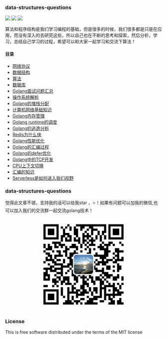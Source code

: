 ### data-structures-questions

<p align='left'>
<img src="https://img.shields.io/badge/build-passing-brightgreen.svg">
<a href="https://twitter.com/perfactsen"><img src="https://img.shields.io/badge/twitter-keke-green.svg?style=flat&colorA=009df2"></a>
<a href="https://www.zhihu.com/people/sencoed.com/activities"><img src="https://img.shields.io/badge/%E7%9F%A5%E4%B9%8E-keke-green.svg?style=flat&colorA=009df2"></a>
</p>

算法和程序结构是我们学习编程的基础，但是很多的时候，我们很多都是只是在应用，而没有深入的去研究这些，所以自己也在不断的思考和探索，然后分析，学习，总结自己学习的过程，希望可以和大家一起学习和交流下算法！

#### 目录

* [网络协议](https://github.com/glenshappy/data-structures-questions/blob/master/src/chapter01/golang.01.md)
* [数据结构](https://github.com/glenshappy/data-structures-questions/blob/master/src/chapter02/golang.01.md)
* [算法](https://github.com/glenshappy/data-structures-questions/blob/master/src/chapter03/golang.01.md)
* [数据库](https://github.com/glenshappy/data-structures-questions/blob/master/src/chapter04/golang.01.md)
* [Golang面试问题汇总](https://github.com/glenshappy/data-structures-questions/blob/master/src/chapter05/golang.01.md)
* [操作系统解析](https://github.com/glenshappy/data-structures-questions/blob/master/src/chapter06/golang.01.md)
* [Golang的堆栈分配](https://github.com/KeKe-Li/golang-interview-questions/blob/master/src/chapter07/golang.01.md)
* [计算机网络基础知识](https://github.com/KeKe-Li/golang-interview-questions/blob/master/src/chapter08/golang.01.md)
* [Golang内存管理](https://github.com/KeKe-Li/golang-interview-questions/blob/master/src/chapter09/golang.01.md)
* [Golang runtime的调度](https://github.com/KeKe-Li/golang-interview-questions/blob/master/src/chapter10/golang.01.md)
* [Golang的逃逸分析](https://github.com/KeKe-Li/golang-interview-questions/blob/master/src/chapter11/golang.01.md)
* [Redis为什么快](https://github.com/KeKe-Li/golang-interview-questions/blob/master/src/chapter12/golang.01.md)
* [Golang性能优化](https://github.com/KeKe-Li/golang-interview-questions/blob/master/src/chapter13/golang.01.md)
* [Golang的汇编过程](https://github.com/KeKe-Li/golang-interview-questions/blob/master/src/chapter14/golang.01.md)
* [Golang的defer优化](https://github.com/KeKe-Li/golang-interview-questions/blob/master/src/chapter15/golang.01.md)
* [Golang中的TCP开发](https://github.com/KeKe-Li/golang-interview-questions/blob/master/src/chapter16/golang.01.md)
* [CPU上下文切换](https://github.com/KeKe-Li/golang-interview-questions/blob/master/src/chapter17/golang.01.md)
* [汇编的知识](https://github.com/KeKe-Li/golang-interview-questions/blob/master/src/chapter18/golang.01.md)
* [Serverless是如何进入我们视野](https://github.com/KeKe-Li/golang-interview-questions/blob/master/src/chapter19/golang.01.md)

### data-structures-questions

觉得此文章不错，支持我的话可以给我star ，:star:！如果有问题可以加我的微信,也可以加入我们的交流群一起交流golang技术！

<p align="center">
<img width="300" align="center" src="https://github.com/KeKe-Li/micro-Services-Tutorial/blob/master/src/images/12.jpg" />
</p>

### License
This is free software distributed under the terms of the MIT license
